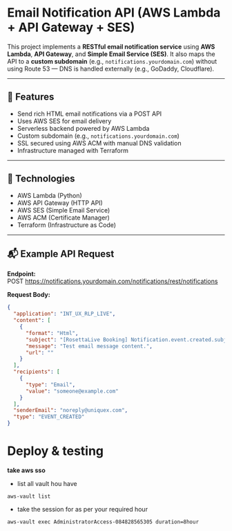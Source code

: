 # Email Notification API (AWS Lambda + API Gateway + SES)

This project implements a **RESTful email notification service** using **AWS Lambda**, **API Gateway**, and **Simple Email Service (SES)**. It also maps the API to a **custom subdomain** (e.g., `notifications.yourdomain.com`) without using Route 53 — DNS is handled externally (e.g., GoDaddy, Cloudflare).

---

## 🔧 Features

- Send rich HTML email notifications via a POST API
- Uses AWS SES for email delivery
- Serverless backend powered by AWS Lambda
- Custom subdomain (e.g., `notifications.yourdomain.com`)
- SSL secured using AWS ACM with manual DNS validation
- Infrastructure managed with Terraform

---

## 🚀 Technologies

- AWS Lambda (Python)
- AWS API Gateway (HTTP API)
- AWS SES (Simple Email Service)
- AWS ACM (Certificate Manager)
- Terraform (Infrastructure as Code)

---

## 📬 Example API Request

**Endpoint:**  
POST https://notifications.yourdomain.com/notifications/rest/notifications


**Request Body:**
```json
{
  "application": "INT_UX_RLP_LIVE",
  "content": [
    {
      "format": "Html",
      "subject": "[RosettaLive Booking] Notification.event.created.subject",
      "message": "Test email message content.",
      "url": ""
    }
  ],
  "recipients": [
    {
      "type": "Email",
      "value": "someone@example.com"
    }
  ],
  "senderEmail": "noreply@uniquex.com",
  "type": "EVENT_CREATED"
}
```

# Deploy  & testing 

**take aws sso**
- list all vault  hou have 
```
aws-vault list
```
- take the session for as per your  required hour 
```
aws-vault exec AdministratorAccess-084828565305 duration=8hour
```
